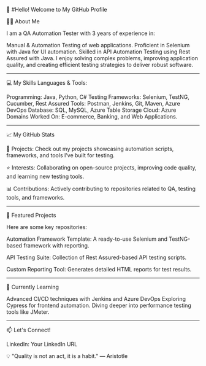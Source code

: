👋 #Hello! Welcome to My GitHub Profile

🧑‍💻 About Me

I am a QA Automation Tester with 3 years of experience in:

Manual & Automation Testing of web applications.
Proficient in Selenium with Java for UI automation.
Skilled in API Automation Testing using Rest Assured with Java.
I enjoy solving complex problems, improving application quality, and creating efficient testing strategies to deliver robust software.

-----------------------------------------------------------------------------------------------------------------------------------------------------------------------

💻 My Skills
Languages & Tools:

Programming: Java, Python, C#
Testing Frameworks: Selenium, TestNG, Cucumber, Rest Assured
Tools: Postman, Jenkins, Git, Maven, Azure DevOps
Database: SQL, MySQL, Azure Table Storage
Cloud: Azure
Domains Worked On: E-commerce, Banking, and Web Applications.

-----------------------------------------------------------------------------------------------------------------------------------------------------------------------

📈 My GitHub Stats

📂 Projects: Check out my projects showcasing automation scripts, frameworks, and tools I’ve built for testing.

⭐ Interests: Collaborating on open-source projects, improving code quality, and learning new testing tools.

📊 Contributions: Actively contributing to repositories related to QA, testing tools, and frameworks.

-----------------------------------------------------------------------------------------------------------------------------------------------------------------------

📂 Featured Projects

Here are some key repositories:

Automation Framework Template: A ready-to-use Selenium and TestNG-based framework with reporting.

API Testing Suite: Collection of Rest Assured-based API testing scripts.

Custom Reporting Tool: Generates detailed HTML reports for test results.

-----------------------------------------------------------------------------------------------------------------------------------------------------------------------

🌱 Currently Learning

Advanced CI/CD techniques with Jenkins and Azure DevOps
Exploring Cypress for frontend automation.
Diving deeper into performance testing tools like JMeter.

-----------------------------------------------------------------------------------------------------------------------------------------------------------------------

📫 Let's Connect!

LinkedIn: Your LinkedIn URL


💡 "Quality is not an act, it is a habit." — Aristotle
